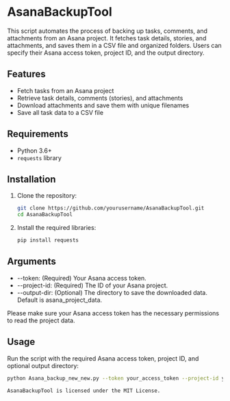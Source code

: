 # AsanaBackupTool
This script automates the process of backing up tasks, comments, and attachments from an Asana project. It fetches task details, stories, and attachments, and saves them in a CSV file and organized folders. Users can specify their Asana access token, project ID, and the output directory.

## Features

- Fetch tasks from an Asana project
- Retrieve task details, comments (stories), and attachments
- Download attachments and save them with unique filenames
- Save all task data to a CSV file

## Requirements

- Python 3.6+
- `requests` library

## Installation

1. Clone the repository:
    ```bash
    git clone https://github.com/yourusername/AsanaBackupTool.git
    cd AsanaBackupTool
    ```

2. Install the required libraries:
    ```bash
    pip install requests
    ```
## Arguments
- --token: (Required) Your Asana access token.
- --project-id: (Required) The ID of your Asana project.
- --output-dir: (Optional) The directory to save the downloaded data. Default is asana_project_data.

Please make sure your Asana access token has the necessary permissions to read the project data.


## Usage

Run the script with the required Asana access token, project ID, and optional output directory:

```bash
python Asana_backup_new_new.py --token your_access_token --project-id your_project_id --output-dir your_output_directory

AsanaBackupTool is licensed under the MIT License. 
